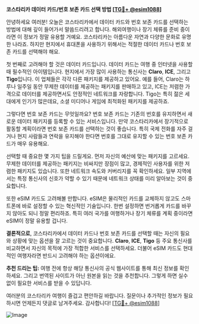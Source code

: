 **코스타리카 데이터 카드/번호 보존 카드 선택 방법 [[TG💪+ @esim1088](https://t.me/s/esim1088)]**

안녕하세요 여러분! 오늘은 코스타리카에서 데이터 카드와 번호 보존 카드를 선택하는 방법에 대해 깊이 들어가서 말씀드리려고 합니다. 해외여행이나 장기 체류를 준비 중이라면 이 정보가 정말 유용할 거예요. 코스타리카는 아름다운 자연과 다양한 문화로 유명한 나라죠. 하지만 현지에서 휴대폰을 사용하기 위해서는 적절한 데이터 카드나 번호 보존 카드를 선택해야 해요.

첫 번째로 고려해야 할 것은 데이터 카드입니다. 데이터 카드는 여행 중 인터넷을 사용할 때 필수적인 아이템입니다. 현지에서 가장 많이 사용하는 통신사는 **Claro**, **ICE**, 그리고 **Tigo**입니다. 이 업체들은 각각 다른 패키지를 제공하고 있어요. 예를 들어, Claro는 하루나 일주일 동안 무제한 데이터를 제공하는 패키지를 판매하고 있고, ICE는 저렴한 가격으로 데이터를 제공하면서도 안정적인 네트워크를 자랑합니다. Tigo는 특히 젊은 세대에게 인기가 많은데요, 소셜 미디어나 게임에 최적화된 패키지를 제공하죠.

그렇다면 번호 보존 카드는 무엇일까요? 번호 보존 카드는 기존의 번호를 유지하면서 새로운 데이터 패키지를 등록할 수 있는 서비스입니다. 만약 코스타리카에서 장기적으로 활동할 계획이라면 번호 보존 카드를 선택하는 것이 좋습니다. 특히 국제 전화를 자주 걸거나 현지 사람들과 연락을 유지해야 한다면 번호를 그대로 유지할 수 있는 번호 보존 카드가 매우 유용해요.

선택할 때 중요한 몇 가지 팁을 드릴게요. 먼저 자신의 예산에 맞는 패키지를 고르세요. 무제한 데이터를 제공하는 패키지는 비싸지만 장점이 많고, 경제적인 사용자를 위한 저렴한 패키지도 있습니다. 또한 네트워크 속도와 커버리지를 꼭 확인하세요. 일부 지역에서는 특정 통신사의 신호가 약할 수 있기 때문에 네트워크 상태를 미리 알아보는 것이 중요합니다.

또한 eSIM 카드도 고려해볼 만합니다. eSIM은 물리적인 카드를 교체하지 않고도 스마트폰에 바로 설정할 수 있는 혁신적인 기술입니다. 한번 설정하면 번거롭게 카드를 바꾸지 않아도 되니 정말 편리하죠. 특히 여러 국가를 여행하거나 장기 체류를 계획 중이라면 eSIM이 정말 유용할 겁니다.

**결론적으로**, 코스타리카에서 데이터 카드나 번호 보존 카드를 선택할 때는 자신의 필요와 상황에 맞는 옵션을 잘 고르는 것이 중요합니다. **Claro**, **ICE**, **Tigo** 등 주요 통신사를 비교하면서 자신의 목적에 가장 적합한 서비스를 선택하세요. 더불어 eSIM 카드도 현대적인 여행자라면 반드시 고려해야 하는 옵션이에요.

**추천 드리는 팁:** 여행 전에 항상 해당 통신사의 공식 웹사이트를 통해 최신 정보를 확인하세요. 그리고 번역된 사이트가 아닌 원본을 읽는 것을 추천합니다. 그렇게 하면 실수 없이 필요한 서비스를 받을 수 있답니다.

여러분의 코스타리카 여행이 즐겁고 편안하길 바랍니다. 질문이나 추가적인 정보가 필요하시면 언제든지 댓글로 남겨주세요. 감사합니다! [[TG💪+ @esim1088](https://t.me/s/esim1088)]

![Image](https://i.postimg.cc/Y0z9fWf4/image.png)